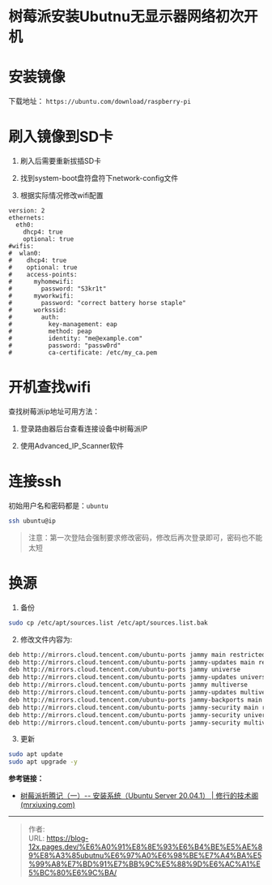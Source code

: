 # 树莓派安装Ubutnu无显示器网络初次开机


<!--more-->
# 安装镜像

下载地址： `https://ubuntu.com/download/raspberry-pi`

# 刷入镜像到SD卡

1. 刷入后需要重新拔插SD卡

2. 找到system-boot盘符盘符下network-config文件

3. 根据实际情况修改wifi配置
```yanl
version: 2
ethernets:
  eth0:
    dhcp4: true
    optional: true
#wifis:
#  wlan0:
#    dhcp4: true
#    optional: true
#    access-points:
#      myhomewifi:
#        password: "S3kr1t"
#      myworkwifi:
#        password: "correct battery horse staple"
#      workssid:
#        auth:
#          key-management: eap
#          method: peap
#          identity: "me@example.com"
#          password: "passw0rd"
#          ca-certificate: /etc/my_ca.pem
```

# 开机查找wifi

查找树莓派ip地址可用方法：

1. 登录路由器后台查看连接设备中树莓派IP

2. 使用Advanced_IP_Scanner软件

# 连接ssh
初始用户名和密码都是：`ubuntu`

```bash
ssh ubuntu@ip
```

> 注意：第一次登陆会强制要求修改密码，修改后再次登录即可，密码也不能太短

# 换源

1. 备份

```bash
sudo cp /etc/apt/sources.list /etc/apt/sources.list.bak
```

2. 修改文件内容为:

```txt
deb http://mirrors.cloud.tencent.com/ubuntu-ports jammy main restricted
deb http://mirrors.cloud.tencent.com/ubuntu-ports jammy-updates main restricted
deb http://mirrors.cloud.tencent.com/ubuntu-ports jammy universe
deb http://mirrors.cloud.tencent.com/ubuntu-ports jammy-updates universe
deb http://mirrors.cloud.tencent.com/ubuntu-ports jammy multiverse
deb http://mirrors.cloud.tencent.com/ubuntu-ports jammy-updates multiverse
deb http://mirrors.cloud.tencent.com/ubuntu-ports jammy-backports main restricted universe multiverse
deb http://mirrors.cloud.tencent.com/ubuntu-ports jammy-security main restricted
deb http://mirrors.cloud.tencent.com/ubuntu-ports jammy-security universe
deb http://mirrors.cloud.tencent.com/ubuntu-ports jammy-security multiverse
```

3. 更新
```bash
sudo apt update
sudo apt upgrade -y
```

**参考链接：**

- [树莓派折腾记（一）-- 安装系统（Ubuntu Server 20.04.1） | 修行的技术阁 (mrxiuxing.com)](https://mrxiuxing.com/posts/2f81a42d.html)



---

> 作者:   
> URL: https://blog-12x.pages.dev/%E6%A0%91%E8%8E%93%E6%B4%BE%E5%AE%89%E8%A3%85ubutnu%E6%97%A0%E6%98%BE%E7%A4%BA%E5%99%A8%E7%BD%91%E7%BB%9C%E5%88%9D%E6%AC%A1%E5%BC%80%E6%9C%BA/  

